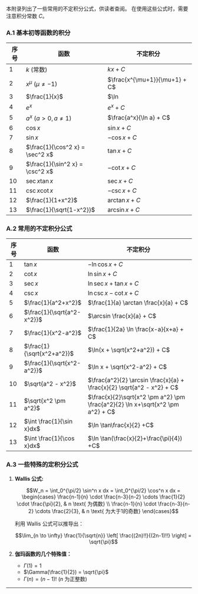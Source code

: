 本附录列出了一些常用的不定积分公式，供读者查阅。 在使用这些公式时，需要注意积分常数 $C$。

### A.1 基本初等函数的积分

| 序号 | 函数                       | 不定积分                      |
| ---- | -------------------------- | ----------------------------- |
| 1    | $k$ (常数)                  | $kx + C$                     |
| 2    | $x^\mu$ ($\mu \neq -1$)     | $\frac{x^{\mu+1}}{\mu+1} + C$ |
| 3    | $\frac{1}{x}$              | $\ln |x| + C$                |
| 4    | $e^x$                      | $e^x + C$                    |
| 5    | $a^x$ ($a > 0, a \neq 1$) | $\frac{a^x}{\ln a} + C$      |
| 6    | $\cos x$                     | $\sin x + C$                  |
| 7    | $\sin x$                     | $-\cos x + C$                 |
| 8    | $\frac{1}{\cos^2 x} = \sec^2 x$ | $\tan x + C$                  |
| 9    | $\frac{1}{\sin^2 x} = \csc^2 x$ | $-\cot x + C$                 |
| 10   | $\sec x \tan x$              | $\sec x + C$                  |
| 11   | $\csc x \cot x$              | $-\csc x + C$                 |
| 12   | $\frac{1}{1+x^2}$          | $\arctan x + C$             |
| 13   | $\frac{1}{\sqrt{1-x^2}}$   | $\arcsin x + C$            |

### A.2 常用的不定积分公式

| 序号  | 函数                         | 不定积分                                                                                                          |
| --- | -------------------------- | --------------------------------------------------------------------------------------------------------- |
| 1   | $\tan x$                   | $-\ln                                                                \cos x                          + C$ |
| 2   | $\cot x$                   | $\ln                                                                    \sin x                           + C$ |
| 3   | $\sec x$                   | $\ln                                                                    \sec x + \tan x                  + C$ |
| 4   | $\csc x$                   | $\ln                                                                    \csc x - \cot x                  + C$ |
| 5   | $\frac{1}{a^2+x^2}$        | $\frac{1}{a} \arctan \frac{x}{a} + C$                                                                         |
| 6   | $\frac{1}{\sqrt{a^2-x^2}}$ | $\arcsin \frac{x}{a} + C$                                                                                    |
| 7   | $\frac{1}{x^2-a^2}$        | $\frac{1}{2a} \ln                                                       \frac{x-a}{x+a}                  + C$ |
| 8   | $\frac{1}{\sqrt{x^2+a^2}}$ | $\ln(x + \sqrt{x^2+a^2}) + C$                                                                                 |
| 9   | $\frac{1}{\sqrt{x^2-a^2}}$ | $\ln                                                                   x + \sqrt{x^2-a^2}               + C$ |
| 10  | $\sqrt{a^2 - x^2}$         | $\frac{a^2}{2} \arcsin \frac{x}{a} + \frac{x}{2} \sqrt{a^2 - x^2} + C$ |                                       |
| 11  | $\sqrt{x^2 \pm a^2}$       | $\frac{x}{2}\sqrt{x^2 \pm a^2} \pm \frac{a^2}{2} \ln                    x+\sqrt{x^2 \pm a^2}             + C$ |
| 12  | $\int \frac{1}{\sin x}dx$  | $\ln                                                                    \tan\frac{x}{2}                  +C$  |
| 13  | $\int \frac{1}{\cos x}dx$  | $\ln                                                                   \tan(\frac{x}{2}+\frac{\pi}{4})  +C$  |

### A.3 一些特殊的定积分公式

1. **Wallis 公式:**

    $$W_n = \int_0^{\pi/2} \sin^n x dx = \int_0^{\pi/2} \cos^n x dx = \begin{cases}
    \frac{n-1}{n} \cdot \frac{n-3}{n-2} \cdots \frac{1}{2} \cdot \frac{\pi}{2}, & n \text{ 为偶数} \\
    \frac{n-1}{n} \cdot \frac{n-3}{n-2} \cdots \frac{2}{3}, & n \text{ 为大于1的奇数}
    \end{cases}$$

    利用 Wallis 公式可以推导出：

    $$\lim_{n \to \infty} \frac{1}{\sqrt{n}} \left[ \frac{(2n)!!}{(2n-1)!!} \right] = \sqrt{\pi}$$

2. **伽玛函数的几个特殊值：**

    *   $\Gamma(1) = 1$
    *   $\Gamma(\frac{1}{2}) = \sqrt{\pi}$
    *   $\Gamma(n) = (n-1)!$ ($n$ 为正整数)

---
